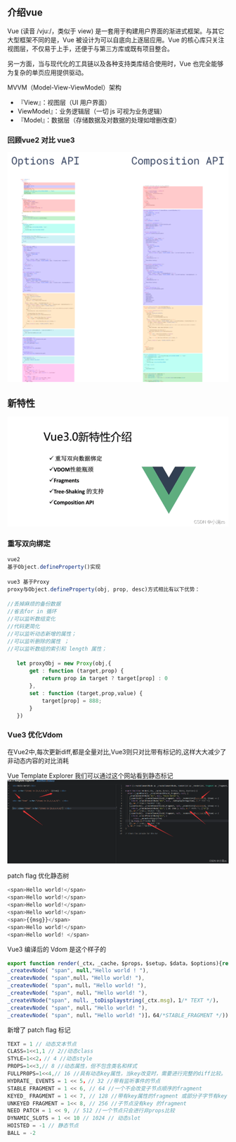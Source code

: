 ## 介绍vue

Vue (读音 /vjuː/，类似于 view) 是一套用于构建用户界面的渐进式框架。与其它大型框架不同的是，Vue 被设计为可以自底向上逐层应用。Vue 的核心库只关注视图层，不仅易于上手，还便于与第三方库或既有项目整合。

另一方面，当与现代化的工具链以及各种支持类库结合使用时，Vue 也完全能够为复杂的单页应用提供驱动。

MVVM（Model-View-ViewModel）架构
- 『View』：视图层（UI 用户界面）
-  ViewModel』：业务逻辑层（一切 js 可视为业务逻辑）
-  『Model』：数据层（存储数据及对数据的处理如增删改查）

### 回顾vue2 对比 vue3 

![对比](../../home/assets/vue.png)

## 新特性
![新特性](../../home/assets/vue2.png)


 ### 重写双向绑定
 ```js
 vue2
基于Object.defineProperty()实现
 
vue3 基于Proxy
proxy与Object.defineProperty(obj, prop, desc)方式相比有以下优势：
 
//丢掉麻烦的备份数据
//省去for in 循环
//可以监听数组变化
//代码更简化
//可以监听动态新增的属性；
//可以监听删除的属性 ；
//可以监听数组的索引和 length 属性；
 
    let proxyObj = new Proxy(obj,{
        get : function (target,prop) {
            return prop in target ? target[prop] : 0
        },
        set : function (target,prop,value) {
            target[prop] = 888;
        }
    })
```
### Vue3 优化Vdom

在Vue2中,每次更新diff,都是全量对比,Vue3则只对比带有标记的,这样大大减少了非动态内容的对比消耗

Vue Template Explorer 我们可以通过这个网站看到静态标记
![新特性](../../home/assets/vue3.png)

patch flag 优化静态树
```js
<span>Hello world!</span>
<span>Hello world!</span>
<span>Hello world!</span>
<span>Hello world!</span>
<span>{{msg}}</span>
<span>Hello world!</span>
<span>Hello world! </span>
```

Vue3 编译后的 Vdom 是这个样子的

```js
export function render(_ctx，_cache，$props，$setup，$data，$options){return (_openBlock(),_createBlock(_Fragment,null，[
_createvNode( "span", null,"Hello world ! "),
_createvNode( "span",null，"Hello world! "),
_createvNode( "span"，null，"Hello world! "),
_createvNode( "span", null，"Hello world! "),
_createVNode("span", null，_toDisplaystring(_ctx.msg)，1/* TEXT */)，
_createvNode( "span", null，"Hello world! "),
_createvNode( "span", null，"Hello world! ")]，64/*STABLE_FRAGMENT */))}
```

新增了 patch flag 标记

```js
TEXT = 1 // 动态文本节点
CLASS=1<<1,1 // 2//动态class
STYLE=1<<2，// 4 //动态style
PROPS=1<<3,// 8 //动态属性，但不包含类名和样式
FULLPR0PS=1<<4,// 16 //具有动态key属性，当key改变时，需要进行完整的diff比较。
HYDRATE_ EVENTS = 1 << 5，// 32 //带有监听事件的节点
STABLE FRAGMENT = 1 << 6, // 64 //一个不会改变子节点顺序的fragment
KEYED_ FRAGMENT = 1 << 7, // 128 //带有key属性的fragment 或部分子字节有key
UNKEYED FRAGMENT = 1<< 8, // 256 //子节点没有key 的fragment
NEED PATCH = 1 << 9, // 512 //一个节点只会进行非props比较
DYNAMIC_SLOTS = 1 << 10 // 1024 // 动态slot
HOISTED = -1 // 静态节点
BALL = -2
```


